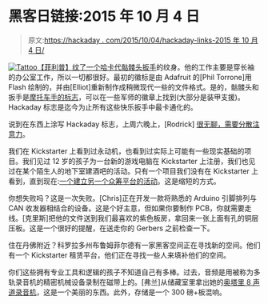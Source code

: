 # 黑客日链接:2015 年 10 月 4 日

> 原文:[https://hackaday . com/2015/10/04/hackaday-links-2015 年 10 月 4 日/](https://hackaday.com/2015/10/04/hackaday-links-october-4-2015/)

[![Tattoo](../Images/840bc9bc5a5098a4e6bf5f4def8d6226.png)【菲利普】纹了一个哈卡代骷髅头扳手](https://hackaday.com/wp-content/uploads/2015/10/tattoo.jpg)的纹身。他的工作主要是穿长袖的办公室工作，所以一切都很好。最初的徽标是由 Adafruit 的[Phil Torrone]用 Flash 绘制的，并由[Elliot]重新制作成稍微现代一些的文件格式。是的，骷髅头和扳手是[摩托车手的标志](https://www.google.com/search?q=stenskull&source=lnms&tbm=isch&sa=X)，可以在一些军师的徽章上找到(大部分是装甲支援)。Hackaday 标志是迄今为止所有这些快乐扳手中最卡通化的。

说到在东西上涂写 Hackaday 标志，上周六晚上，[Rodrick] [很无聊，需要分散注意力](https://hackaday.com/wp-content/uploads/2015/10/hp.jpg)。

我们在 Kickstarter 上看到过永动机，也看到过实际上可能有一些现实基础的项目。我们见过 12 岁的孩子为一台新的游戏电脑在 Kickstarter 上注册，我们也见过在某个陌生人的地下室建酒吧的活动。只有一个项目我们没有在 Kickstarter 上看到，直到现在:[一个建立另一个众筹平台的活动](https://www.kickstarter.com/projects/1072118685/up-next-the-community-based-funding-platform)。这是缩短的方式。

你想失败吗？这是一次失败。[Chris]正在开发一款将熟悉的 Arduino 引脚排列与 CAN 收发器相结合的设备。这是个好主意，但如果你要制作 PCB，你就需要走线。[克里斯]把他的文件送到我们最喜欢的紫色板房，拿回来一张上面有孔的铜层压板。这是一个很好的提醒，在送走你的 Gerbers 之前检查一下。

住在丹佛附近？科罗拉多州布鲁姆菲尔德有一家黑客空间正在寻找新的空间。他们有一个 Kickstarter 租赁平台，他们正在寻找一些人来填补他们的空间。

你们这些拥有专业工具和逻辑的孩子不知道自己有多棒。过去，音频是用被称为多轨录音机的精密机械设备录制在磁带上的。[弗兰]从储藏室里拿出她的[奥塔里 8 声道录音机](https://www.youtube.com/watch?v=7mqLX-Q5Yvw)，这是一个美丽的东西。此外，存储是一个 300 磅+板混响。